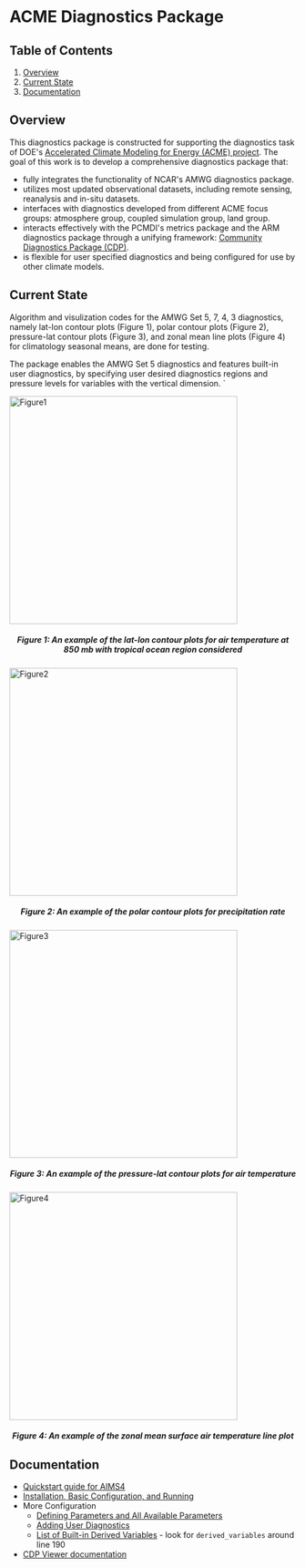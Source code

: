 # ACME Diagnostics Package

## Table of Contents
1. [Overview](#overview)
2. [Current State](#current-state)
3. [Documentation](#doc)

## Overview<a name="overview"></a>
This diagnostics package is constructed for supporting the diagnostics task of DOE's [Accelerated Climate Modeling for Energy (ACME) project](https://climatemodeling.science.energy.gov/projects/accelerated-climate-modeling-energy). The goal of this work is to develop a comprehensive diagnostics package that:

* fully integrates the functionality of NCAR's AMWG diagnostics package.
* utilizes most updated observational datasets, including remote sensing, reanalysis and in-situ datasets. 
* interfaces with diagnostics developed from different ACME focus groups: atmosphere group, coupled simulation group, land group.
* interacts effectively with the PCMDI's metrics package and the ARM diagnostics package through a unifying framework: [Community Diagnostics Package (CDP)](https://github.com/UV-CDAT/cdp).
* is flexible for user specified diagnostics and being configured for use by other climate models.

## Current State <a name="current-state"></a>
Algorithm and visulization codes for the AMWG Set 5, 7, 4, 3 diagnostics, namely lat-lon contour plots (Figure 1), polar contour plots (Figure 2), pressure-lat contour plots (Figure 3), and zonal mean line plots (Figure 4) for climatology seasonal means, are done for testing. 

The package enables the AMWG Set 5 diagnostics and features built-in user diagnostics, by specifying user desired diagnostics regions and pressure levels for variables with the vertical dimension. `

<img src="docs/example_fig1.png" alt="Figure1" style="width: 400px;"/>
<h5 align="center">Figure 1: An example of the lat-lon contour plots for air temperature at 850 mb with tropical ocean region considered</h5> 

<img src="docs/example_fig2.png" alt="Figure2" style="width: 400px;"/>
<h5 align="center">Figure 2: An example of the polar contour plots for precipitation rate</h5> 

<img src="docs/example_fig3.png" alt="Figure3" style="width: 400px;"/>
<h5 align="center">Figure 3: An example of the pressure-lat contour plots for air temperature </h5> 

<img src="docs/example_fig4.png" alt="Figure4" style="width: 400px;"/>
<h5 align="center">Figure 4: An example of the zonal mean surface air temperature line plot </h5> 

## Documentation <a name="doc"></a>

* [Quickstart guide for AIMS4](docs/quick-guide-aims4.ipynb)
* [Installation, Basic Configuration, and Running](docs/install-config-run.ipynb)
* More Configuration
  * [Defining Parameters and All Available Parameters](docs/available-parameters.ipynb)
  * [Adding User Diagnostics](docs/add-new-diagnostics.ipynb)
  * [List of Built-in Derived Variables](acme_diags/derivations/acme.py) - look for `derived_variables` around line 190
* [CDP Viewer documentation](https://github.com/UV-CDAT/cdp/blob/master/jupyter/using-the-cdp-viewer.ipynb)
